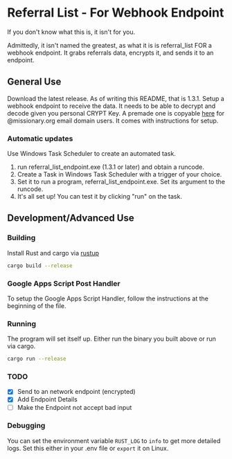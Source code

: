# Referral List - For Webhook Endpoint

If you don't know what this is, it isn't for you.

Admittedly, it isn't named the greatest, as what it is is referral_list FOR a webhook endpoint. It grabs referrals data, encrypts it, and sends it to an endpoint.

## General Use

Download the latest release. As of writing this README, that is 1.3.1. 
Setup a webhook endpoint to receive the data. It needs to be able to decrypt and decode given you personal CRYPT Key.
A premade one is copyable [here](https://docs.google.com/spreadsheets/d/1uco9REWJxfWBnhVo8tlFTNVxtohYbIcTsHc2Wd9A3p8/edit?usp=sharing) for @missionary.org email domain users. It comes with instructions for setup.

### Automatic updates

Use Windows Task Scheduler to create an automated task.
1. run referral_list_endpoint.exe (1.3.1 or later) and obtain a runcode.
2. Create a Task in Windows Task Scheduler with a trigger of your choice.
3. Set it to run a program, referral_list_endpoint.exe. Set its argument to the runcode.
4. It's all set up! You can test it by clicking "run" on the task.

### 

## Development/Advanced Use
### Building

Install Rust and cargo via [rustup](https://rustup.rs)

```bash
cargo build --release
```

### Google Apps Script Post Handler

To setup the Google Apps Script Handler, follow the instructions at the beginning of the file.

### Running

The program will set itself up. Either run the binary you built above or run
via cargo.

```bash
cargo run --release
```

### TODO

- [X] Send to an network endpoint (encrypted)
- [X] Add Endpoint Details
- [ ] Make the Endpoint not accept bad input

### Debugging

You can set the environment variable ``RUST_LOG`` to ``info`` to get more
detailed logs.
Set this either in your .env file or ``export`` it on Linux.

